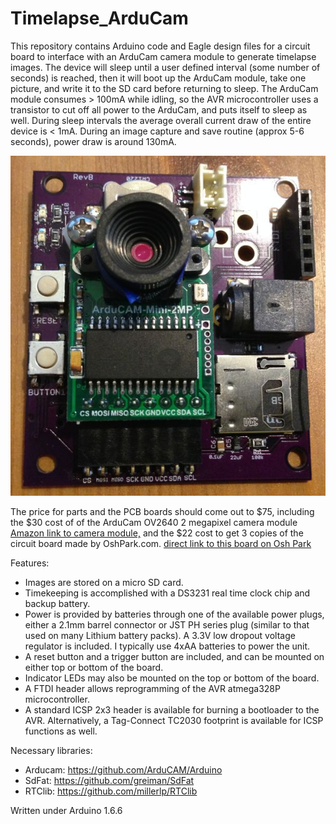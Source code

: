 # Timelapse_ArduCam

This repository contains Arduino code and Eagle design files for a circuit board to interface
with an ArduCam camera module to generate timelapse images. The device will sleep until a 
user defined interval (some number of seconds) is reached, then it will boot up the 
ArduCam module, take one picture, and write it to the SD card before returning to sleep. The
ArduCam module consumes > 100mA while idling, so the AVR microcontroller uses a transistor to
cut off all power to the ArduCam, and puts itself to sleep as well. During sleep intervals the
average overall current draw of the entire device is < 1mA. During an image capture and save 
routine (approx 5-6 seconds), power draw is around 130mA. 

![Image of circuit board](/img/Timelapse_ArduCam_RevB.jpg)

The price for parts and the PCB boards should come out to $75, including the $30 cost of 
of the ArduCam OV2640 2 megapixel camera module
[Amazon link to camera module,](https://www.amazon.com/Arducam-Module-Megapixels-Arduino-Mega2560/dp/B012UXNDOY)
 and the $22 cost to get 3 copies of the circuit board made by OshPark.com.
[direct link to this board on Osh Park](https://oshpark.com/shared_projects/kgNHWteo)



Features:
* Images are stored on a micro SD card.
* Timekeeping is accomplished with a DS3231 real time clock chip and backup battery.
* Power is provided by batteries through one of the available power plugs, either a 2.1mm barrel
connector or JST PH series plug (similar to that used on many Lithium battery packs). A 3.3V 
low dropout voltage regulator is included. I typically use 4xAA batteries to power the unit.
* A reset button and a trigger button are included, and can be mounted on either top or bottom 
of the board. 
* Indicator LEDs may also be mounted on the top or bottom of the board. 
* A FTDI header allows reprogramming of the AVR atmega328P microcontroller.
* A standard ICSP 2x3 header is available for burning a bootloader to the AVR. Alternatively, 
a Tag-Connect TC2030 footprint is available for ICSP functions as well. 

Necessary libraries:
* Arducam: https://github.com/ArduCAM/Arduino
* SdFat: https://github.com/greiman/SdFat
* RTClib: https://github.com/millerlp/RTClib

Written under Arduino 1.6.6
